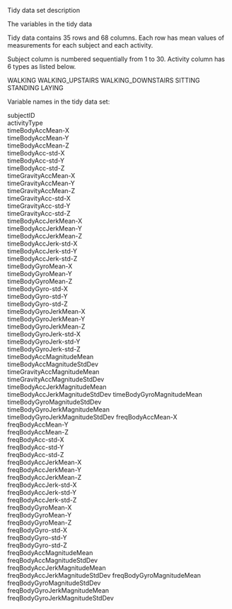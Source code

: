 Tidy data set description

The variables in the tidy data

Tidy data contains 35 rows and 68 columns. Each row has mean values of measurements for each subject and each activity.

Subject column is numbered sequentially from 1 to 30. Activity column has 6 types as listed below.

WALKING
WALKING_UPSTAIRS
WALKING_DOWNSTAIRS
SITTING
STANDING
LAYING

Variable names in the tidy data set:

   subjectID                      
   activityType                   
   timeBodyAccMean-X             
   timeBodyAccMean-Y            
   timeBodyAccMean-Z             
   timeBodyAcc-std-X             
   timeBodyAcc-std-Y              
   timeBodyAcc-std-Z              
   timeGravityAccMean-X           
   timeGravityAccMean-Y          
   timeGravityAccMean-Z          
   timeGravityAcc-std-X           
   timeGravityAcc-std-Y          
   timeGravityAcc-std-Z           
   timeBodyAccJerkMean-X          
   timeBodyAccJerkMean-Y          
   timeBodyAccJerkMean-Z         
   timeBodyAccJerk-std-X         
   timeBodyAccJerk-std-Y          
   timeBodyAccJerk-std-Z         
   timeBodyGyroMean-X            
   timeBodyGyroMean-Y            
   timeBodyGyroMean-Z             
   timeBodyGyro-std-X            
   timeBodyGyro-std-Y             
   timeBodyGyro-std-Z            
   timeBodyGyroJerkMean-X         
   timeBodyGyroJerkMean-Y       
   timeBodyGyroJerkMean-Z         
   timeBodyGyroJerk-std-X        
   timeBodyGyroJerk-std-Y        
   timeBodyGyroJerk-std-Z         
   timeBodyAccMagnitudeMean      
   timeBodyAccMagnitudeStdDev    
   timeGravityAccMagnitudeMean    
   timeGravityAccMagnitudeStdDev  
   timeBodyAccJerkMagnitudeMean   
   timeBodyAccJerkMagnitudeStdDev 
   timeBodyGyroMagnitudeMean      
   timeBodyGyroMagnitudeStdDev   
   timeBodyGyroJerkMagnitudeMean  
   timeBodyGyroJerkMagnitudeStdDev
   freqBodyAccMean-X              
   freqBodyAccMean-Y              
   freqBodyAccMean-Z              
   freqBodyAcc-std-X             
   freqBodyAcc-std-Y              
   freqBodyAcc-std-Z             
   freqBodyAccJerkMean-X          
   freqBodyAccJerkMean-Y          
   freqBodyAccJerkMean-Z         
   freqBodyAccJerk-std-X          
   freqBodyAccJerk-std-Y         
   freqBodyAccJerk-std-Z         
   freqBodyGyroMean-X             
   freqBodyGyroMean-Y            
   freqBodyGyroMean-Z             
   freqBodyGyro-std-X             
   freqBodyGyro-std-Y            
   freqBodyGyro-std-Z             
   freqBodyAccMagnitudeMean       
   freqBodyAccMagnitudeStdDev    
   freqBodyAccJerkMagnitudeMean   
   freqBodyAccJerkMagnitudeStdDev 
   freqBodyGyroMagnitudeMean     
   freqBodyGyroMagnitudeStdDev  
   freqBodyGyroJerkMagnitudeMean  
   freqBodyGyroJerkMagnitudeStdDev
   
   
